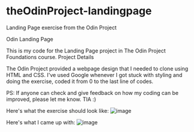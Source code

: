 # theOdinProject-landingpage
Landing Page exercise from the Odin Project

Odin Landing Page

This is my code for the Landing Page project in The Odin Project Foundations course.
Project Details

The Odin Project provided a webpage design that I needed to clone using HTML and CSS. I've used Google whenever I got stuck with styling and doing the exercise, coded it from 0 to the last line of codes.

PS: If anyone can check and give feedback on how my coding can be improved, please let me know. TIA :)
    

Here's what the exercise should look like:
![image](https://user-images.githubusercontent.com/106635525/177284572-8a60c768-a93e-4f59-b128-7f792a6592a6.png)


Here's what I came up with:
![image](https://user-images.githubusercontent.com/106635525/177284847-19bdf97a-4a2e-4a22-875c-7d88d5f2fb55.png)
